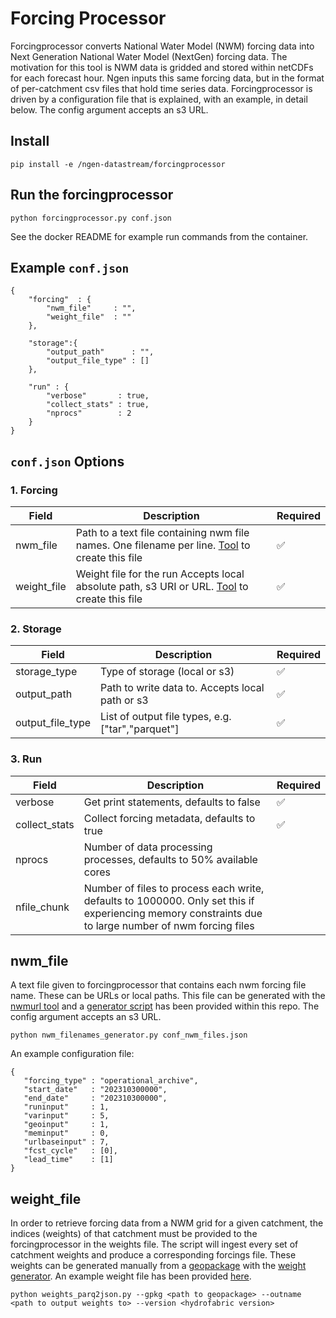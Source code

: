 # Forcing Processor
Forcingprocessor converts National Water Model (NWM) forcing data into Next Generation National Water Model (NextGen) forcing data. The motivation for this tool is NWM data is gridded and stored within netCDFs for each forecast hour. Ngen inputs this same forcing data, but in the format of per-catchment csv files that hold time series data. Forcingprocessor is driven by a configuration file that is explained, with an example, in detail below. The config argument accepts an s3 URL.

## Install
```
pip install -e /ngen-datastream/forcingprocessor
```

## Run the forcingprocessor
```
python forcingprocessor.py conf.json
```
See the docker README for example run commands from the container.

## Example `conf.json`
```
{
    "forcing"  : {
        "nwm_file"     : "",
        "weight_file"  : ""
    },

    "storage":{
        "output_path"      : "",
        "output_file_type" : []
    },    

    "run" : {
        "verbose"       : true,
        "collect_stats" : true,
        "nprocs"        : 2
    }
}
```

## `conf.json` Options 
### 1. Forcing
| Field             | Description              | Required |
|-------------------|--------------------------|----------|
| nwm_file          | Path to a text file containing nwm file names. One filename per line. [Tool](#nwm_file) to create this file | :white_check_mark: |
| weight_file       | Weight file for the run Accepts local absolute path, s3 URI or URL. [Tool](#weight_file) to create this file |  :white_check_mark: |

### 2. Storage

| Field             | Description                       | Required |
|-------------------|-----------------------------------|----------|
| storage_type      | Type of storage (local or s3)     | :white_check_mark: |
| output_path       | Path to write data to. Accepts local path or s3 | :white_check_mark: |
| output_file_type  | List of output file types, e.g. ["tar","parquet"]  | :white_check_mark: |

### 3. Run
| Field             | Description                    | Required |
|-------------------|--------------------------------|----------|
| verbose           | Get print statements, defaults to false           |  :white_check_mark: |
| collect_stats     | Collect forcing metadata, defaults to true       |  :white_check_mark: |
| nprocs      | Number of data processing processes, defaults to 50% available cores |   |
| nfile_chunk       | Number of files to process each write, defaults to 1000000. Only set this if experiencing memory constraints due to large number of nwm forcing files |   |

## nwm_file
A text file given to forcingprocessor that contains each nwm forcing file name. These can be URLs or local paths. This file can be generated with the [nwmurl tool](https://github.com/CIROH-UA/nwmurl) and a [generator script](https://github.com/CIROH-UA/ngen-datastream/tree/main/forcingprocessor/nwm_filenames_generator.py) has been provided within this repo. The config argument accepts an s3 URL. 
 ```
 python nwm_filenames_generator.py conf_nwm_files.json
 ```
 An example configuration file:
 ```
 {
    "forcing_type" : "operational_archive",
    "start_date"   : "202310300000",
    "end_date"     : "202310300000",
    "runinput"     : 1,
    "varinput"     : 5,
    "geoinput"     : 1,
    "meminput"     : 0,
    "urlbaseinput" : 7,
    "fcst_cycle"   : [0],
    "lead_time"    : [1]
}
 ```

## weight_file
In order to retrieve forcing data from a NWM grid for a given catchment, the indices (weights) of that catchment must be provided to the forcingprocessor in the weights file. The script will ingest every set of catchment weights and produce a corresponding forcings file. These weights can be generated manually from a [geopackage](https://lynker-spatial.s3.amazonaws.com/v20.1/gpkg/nextgen_01.gpkg) with the [weight generator](https://github.com/CIROH-UA/ngen-datastream/blob/main/forcingprocessor/src/forcingprocessor/weights_parq2json.py). An example weight file has been provided [here](https://ngen-datastream.s3.us-east-2.amazonaws.com/resources_default/weights_w_cov.json). 

 ```
 python weights_parq2json.py --gpkg <path to geopackage> --outname <path to output weights to> --version <hydrofabric version>
 ```